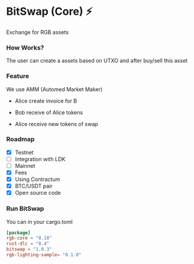 # BitSwap (Core) ⚡

Exchange for RGB assets

### How Works?

The user can create a assets based on UTXO and after buy/sell this asset

### Feature

We use AMM (Automed Market Maker)

- Alice create invoice for B

- Bob receive of Alice tokens 

- Alice receive new tokens of swap

### Roadmap

- [X] Testnet
- [ ] Integration with LDK
- [ ] Mainnet
- [x] Fees
- [X] Using Contractum
- [X] BTC/USDT pair
- [x] Open source code

### Run BitSwap

You can in your cargo.toml

```cargo.toml
[package]
rgb-core = "0.10"
rust-dlc = "0.4"
bitswap = "1.0.3"
rgb-lighting-sample= "0.1.0"

